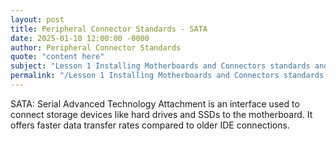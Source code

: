 ```yaml
---
layout: post
title: Peripheral Connector Standards - SATA
date: 2025-01-10 12:00:00 -0000
author: Peripheral Connector Standards
quote: "content here"
subject: "Lesson 1 Installing Motherboards and Connectors standards and specifications"
permalink: "/Lesson 1 Installing Motherboards and Connectors standards and specifications/Peripheral Connector Standards/Peripheral Connector Standards - SATA"
---
```


SATA: Serial Advanced Technology Attachment is an interface used to connect storage devices like hard drives and SSDs to the motherboard. It offers faster data transfer rates compared to older IDE connections.
